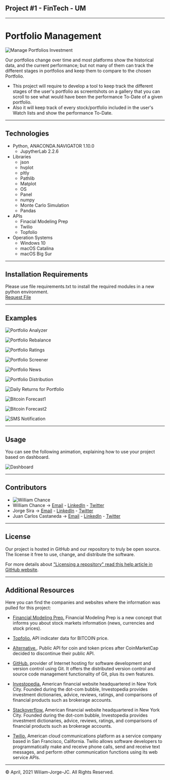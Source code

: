 ## Project #1 - FinTech - UM
---
# Portfolio Management

![Manage Portfolios Investment](https://www.creditdonkey.com/image/1/550w/free-portfolio-management-software-20201221.jpg)

Our portfolios change over time and most platforms show the historical data, and the current performance; but not many of them can track the different stages in portfolios and keep them to compare to the chosen Portfolio. 
- This project will require to develop a tool to keep track the different stages of the user's portfolio as screentshots on a gallery that you can scroll to see what would have been the performance To-Date of a given portfolio. 
- Also it will keep track of every stock/portfolio included in the user's Watch lists and show the performance To-Date.

---

## Technologies

- Python, ANACONDA.NAVIGATOR 1.10.0
    - JupytherLab 2.2.6
- Libraries
    - json
    - hvplot
    - pltly
    - Pathlib
    - Matplot
    - OS
    - Panel
    - numpy
    - Monte Carlo Simulation
    - Pandas
- APIs
    - Finacial Modeling Prep
    - Twilio
    - Topfolio
- Operation Systems
    - Windows 10
    - macOS Catalina
    - macOS Big Sur

---

## Installation Requirements

Please use file requirements.txt to install the required modules in a new python environment.  
[Request File](https://github.com/wchance/project1/blob/main/notebooks/requirements.txt)


---

## Examples

![Portfolio Analyzer](/images/Presentation/PA_sector.PNG)

![Portfolio Rebalance](/images/Presentation/PA_rebalance_jorge.PNG)

![Portfolio Ratings](/images/Presentation/PA_ratings_jc.PNG)

![Portfolio Screener](/images/Presentation/PA_screener.PNG)

![Portfolio News](/images/Presentation/PA_news_jc.PNG)

![Portfolio Distribution](/images/Presentation/PA_bitcoin_dist_plot.png)

![Daily Returns for Portfolio](/images/Presentation/TA_1_Capture.PNG)

![Bitcoin Forecast1](/images/Presentation/PA_bitcoin_forecast1.PNG)

![Bitcoin Forecast2](/images/Presentation/PA_bitcoin_forecast2.PNG)

![SMS Notification](/images/Presentation/PA_bitcoin_sms.jpg)

---

## Usage

You can see the following animation, explaining how to use your project based on dashboard.

![Dashboard](/images/Presentation/PA_preview.gif)

---

## Contributors

- ![William Chance](https://media-exp1.licdn.com/dms/image/C4D03AQHgEqEo4tdmuA/profile-displayphoto-shrink_400_400/0/1516558147379?e=1624492800&v=beta&t=FQ_4uwiHgOg_iSmizAsyC0oBLlXzbQQIu-QjqTbeHr8)
- William Chance -> [Email](mailto:william@chance.tel) - [LinkedIn](https://www.linkedin.com/in/cryptopayments) - [Twitter](@chancetele)
- Jorge Sira -> [Email](mailto:jsirab@gmail.com) - [LinkedIn](https://www.linkedin.com/in/jsirab) - [Twitter](@jsirab)
- Juan Carlos Castaneda -> [Email](mailto:jcarlosusa@gmail.com) - [LinkedIn](https://www.linkedin.com/in/juancarloscastaneda/) - [Twitter](@jcarlosusa)

---

## License

Our project is hosted in GitHub and our repository to truly be open source. The license it free to use, change, and distribute the software.

For more details about ["Licensing a repository" read this help article in GitHub website](https://help.github.com/en/github/creating-cloning-and-archiving-repositories/licensing-a-repository).

---

## Additional Resources

Here you can find the companies and websites where the information was pulled for this project:

* [Financial Modeling Prep.](https://financialmodelingprep.com/) Financial Modeling Prep is a new concept that informs you about stock markets information (news, currencies and stock prices).

* [Topfolio.](https://www.topfol.io/#/login) API indicater data for BITCOIN price.

* [Alternative.](https://alternative.me/crypto/api/). Public API for coin and token prices after CoinMarketCap decided to discontinue their public API.

* [GitHub.](https://github.com/) provider of Internet hosting for software development and version control using Git. It offers the distributed version control and source code management functionality of Git, plus its own features.

* [Investopedia.](https://www.investopedia.com/) American financial website headquartered in New York City. Founded during the dot-com bubble, Investopedia provides investment dictionaries, advice, reviews, ratings, and comparisons of financial products such as brokerage accounts.

* [Stackoverflow.](https://stackoverflow.com/) American financial website headquartered in New York City. Founded during the dot-com bubble, Investopedia provides investment dictionaries, advice, reviews, ratings, and comparisons of financial products such as brokerage accounts.

* [Twilio.](https://www.twilio.com/) American cloud communications platform as a service company based in San Francisco, California. Twilio allows software developers to programmatically make and receive phone calls, send and receive text messages, and perform other communication functions using its web service APIs.

---
© April, 2021 Wiliam-Jorge-JC. All Rights Reserved.
